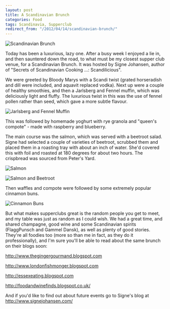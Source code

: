 ```yaml
---
layout: post
title: A Scandinavian Brunch
categories: Food
tags: Scandinavia, Supperclub
redirect_from: "/2012/04/14/scandinavian-brunch/"
---
```


![Scandinavian Brunch](https://farm4.staticflickr.com/3871/15167613392_2a4c2c190d_b.jpg)

Today has been a luxurious, lazy one. After a busy week I enjoyed a lie in, and then sauntered down the road, to what must be my closest supper club venue, for a Scandinavian Brunch. It was hosted by Signe Johansen, author of "Secrets of Scandinavian Cooking ...: Scandilicious".

We were greeted by Bloody Marys with a Scandi twist (grated horseradish and dill were included, and aquavit replaced vodka). Next up were a couple of healthy smoothies, and then a Jarlsberg and Fennel muffin, which was deliciously light and fluffy. The luxurious twist in this was the use of fennel pollen rather than seed, which gave a more subtle flavour.

![Jarlsberg and Fennel Muffin](https://farm6.staticflickr.com/5596/14981019289_23b3f85024_b.jpg)

This was followed by homemade yoghurt with rye granola and "queen's compote" - made with raspberry and blueberry. 

The main course was the salmon, which was served with a beetroot salad. Signe had selected a couple of varieties of beetroot, scrubbed them and placed them in a roasting tray with about an inch of water. She'd covered this with foil and roasted at 180 degrees for about two hours. The crispbread was sourced from Peter's Yard.

![Salmon](https://farm4.staticflickr.com/3899/14981500687_4d05e53510_b.jpg)

![Salmon and Beetroot](https://farm4.staticflickr.com/3850/15167852572_579cea8811_b.jpg)

Then waffles and compote were followed by some extremely popular cinnamon buns.

![Cinnamon Buns](https://farm4.staticflickr.com/3904/14982210198_abcea37626_b.jpg)

But what makes supperclubs great is the random people you get to meet, and my table was just as random as I could wish. We had a great time, and shared champagne, good wine and some Scandinavian spirits (FlaggPunsch and Gammel Dansk), as well as plenty of good stories. They're all foodies too (more so than me in fact, as they do it professionally), and I'm sure you'll be able to read about the same brunch on their blogs soon:

http://www.thegingergourmand.blogspot.com

http://www.londonfishmonger.blogspot.com

http://essexeating.blogspot.com

http://foodandwinefinds.blogspot.co.uk/

And if you'd like to find out about future events go to Signe's blog at http://www.signejohansen.com/